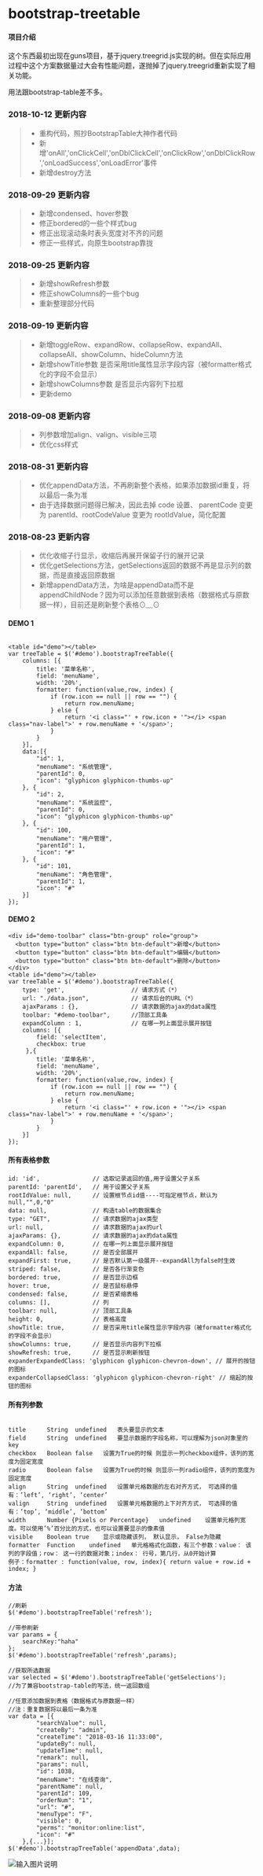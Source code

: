 # bootstrap-treetable

#### 项目介绍
这个东西最初出现在guns项目，基于jquery.treegrid.js实现的树。但在实际应用过程中这个方案数据量过大会有性能问题，遂抛掉了jquery.treegrid重新实现了相关功能。

用法跟bootstrap-table差不多。


### 2018-10-12 更新内容

> * 重构代码，照抄BootstrapTable大神作者代码
> * 新增'onAll','onClickCell','onDblClickCell','onClickRow','onDblClickRow','onLoadSuccess','onLoadError'事件
> * 新增destroy方法


### 2018-09-29 更新内容

> * 新增condensed、hover参数
> * 修正bordered的一些个样式bug
> * 修正出现滚动条时表头宽度对不齐的问题
> * 修正一些样式，向原生bootstrap靠拢

### 2018-09-25 更新内容

> * 新增showRefresh参数
> * 修正showColumns的一些个bug
> * 重新整理部分代码

### 2018-09-19 更新内容

> * 新增toggleRow、expandRow、collapseRow、expandAll、collapseAll、showColumn、hideColumn方法
> * 新增showTitle参数 是否采用title属性显示字段内容（被formatter格式化的字段不会显示）
> * 新增showColumns参数 是否显示内容列下拉框
> * 更新demo

### 2018-09-08 更新内容

> * 列参数增加align、valign、visible三项
> * 优化css样式

### 2018-08-31 更新内容

> * 优化appendData方法，不再刷新整个表格，如果添加数据id重复，将以最后一条为准
> * 由于选择数据问题得已解决，因此去掉 code 设置、 parentCode 变更为 parentId、rootCodeValue 变更为 rootIdValue，简化配置

### 2018-08-23 更新内容

> * 优化收缩子行显示，收缩后再展开保留子行的展开记录
> * 优化getSelections方法，getSelections返回的数据不再是显示列的数据，而是直接返回原数据
> * 新增appendData方法，为啥是appendData而不是appendChildNode？因为可以添加任意数据到表格（数据格式与原数据一样），目前还是刷新整个表格⊙﹏⊙

#### DEMO 1

```

<table id="demo"></table>
var treeTable = $('#demo').bootstrapTreeTable({
    columns: [{
        title: '菜单名称',
        field: 'menuName',
        width: '20%',
        formatter: function(value,row, index) {
            if (row.icon == null || row == "") {
                return row.menuName;
            } else {
                return '<i class="' + row.icon + '"></i> <span class="nav-label">' + row.menuName + '</span>';
            }
        }
    }],
    data:[{
        "id": 1,
        "menuName": "系统管理",
        "parentId": 0,
        "icon": "glyphicon glyphicon-thumbs-up"
    }, {
        "id": 2,
        "menuName": "系统监控",
        "parentId": 0,
        "icon": "glyphicon glyphicon-thumbs-up"
    }, {
        "id": 100,
        "menuName": "用户管理",
        "parentId": 1,
        "icon": "#"
    }, {
        "id": 101,
        "menuName": "角色管理",
        "parentId": 1,
        "icon": "#"
    }]
});
```

#### DEMO 2
```
<div id="demo-toolbar" class="btn-group" role="group">
  <button type="button" class="btn btn-default">新增</button>
  <button type="button" class="btn btn-default">编辑</button>
  <button type="button" class="btn btn-default">删除</button>
</div>
<table id="demo"></table>
var treeTable = $('#demo').bootstrapTreeTable({
    type: 'get',                   // 请求方式（*）
    url: "./data.json",            // 请求后台的URL（*）
    ajaxParams : {},               // 请求数据的ajax的data属性
    toolbar: "#demo-toolbar",      //顶部工具条
    expandColumn : 1,              // 在哪一列上面显示展开按钮
    columns: [{
        field: 'selectItem',
        checkbox: true
     },{
        title: '菜单名称',
        field: 'menuName',
        width: '20%',
        formatter: function(value,row, index) {
            if (row.icon == null || row == "") {
                return row.menuName;
            } else {
                return '<i class="' + row.icon + '"></i> <span class="nav-label">' + row.menuName + '</span>';
            }
        }
    }]
});
```
#### 所有表格参数

```
id: 'id',               // 选取记录返回的值,用于设置父子关系
parentId: 'parentId',   // 用于设置父子关系
rootIdValue: null,      // 设置根节点id值----可指定根节点，默认为null,"",0,"0"
data: null,             // 构造table的数据集合
type: "GET",            // 请求数据的ajax类型
url: null,              // 请求数据的ajax的url
ajaxParams: {},         // 请求数据的ajax的data属性
expandColumn: 0,        // 在哪一列上面显示展开按钮
expandAll: false,       // 是否全部展开
expandFirst: true,      // 是否默认第一级展开--expandAll为false时生效
striped: false,         // 是否各行渐变色
bordered: true,         // 是否显示边框
hover: true,            // 是否鼠标悬停
condensed: false,       // 是否紧缩表格
columns: [],            // 列
toolbar: null,          // 顶部工具条
height: 0,              // 表格高度
showTitle: true,        // 是否采用title属性显示字段内容（被formatter格式化的字段不会显示）
showColumns: true,      // 是否显示内容列下拉框
showRefresh: true,      // 是否显示刷新按钮
expanderExpandedClass: 'glyphicon glyphicon-chevron-down', // 展开的按钮的图标
expanderCollapsedClass: 'glyphicon glyphicon-chevron-right' // 缩起的按钮的图标
```

#### 所有列参数

```

title      String  undefined   表头要显示的文本
field      String  undefined   要显示数据的字段名称，可以理解为json对象里的key
checkbox   Boolean false   设置为True的时候 则显示一列checkbox组件，该列的宽度为固定宽度
radio      Boolean false   设置为True的时候 则显示一列radio组件，该列的宽度为固定宽度
align      String  undefined   设置单元格数据的左右对齐方式， 可选择的值有：’left’, ‘right’, ‘center’
valign     String  undefined   设置单元格数据的上下对齐方式， 可选择的值有：’top’, ‘middle’, ‘bottom’
width      Number {Pixels or Percentage}   undefined    设置单元格列宽度。可以使用’%’百分比的方式，也可以设置要显示的像素值
visible    Boolean true    显示或隐藏该列， 默认显示， False为隐藏
formatter  Function    undefined   单元格格式化函数，有三个参数：value： 该列的字段值；row： 这一行的数据对象；index： 行号，第几行，从0开始计算
例子：formatter : function(value, row, index){ return value + row.id + index; }

```
#### 方法
```
//刷新
$('#demo').bootstrapTreeTable('refresh');
```

```
//带参刷新
var params = {
    searchKey:"haha"
};
$('#demo').bootstrapTreeTable('refresh',params);
```

```
//获取所选数据
var selected = $('#demo').bootstrapTreeTable('getSelections');
//为了兼容bootstrap-table的写法，统一返回数组
```

```
//任意添加数据到表格（数据格式与原数据一样）
//注：重复数据将以最后一条为准
var data = [{
        "searchValue": null,
        "createBy": "admin",
        "createTime": "2018-03-16 11:33:00",
        "updateBy": null,
        "updateTime": null,
        "remark": null,
        "params": null,
        "id": 1038,
        "menuName": "在线查询",
        "parentName": null,
        "parentId": 109,
        "orderNum": "1",
        "url": "#",
        "menuType": "F",
        "visible": 0,
        "perms": "monitor:online:list",
        "icon": "#"
    },{...}];
$('#demo').bootstrapTreeTable('appendData',data);
```
![输入图片说明](https://images.gitee.com/uploads/images/2018/0929/103601_e391544d_405607.png "TIM截图20180929103516.png")